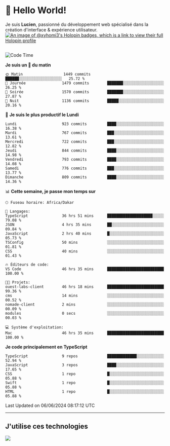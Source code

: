 # 👋 Hello World!

Je suis **Lucien**, passionné du développement web spécialisé dans la création d'interface & expérience utilisateur.
[![An image of @xyhomi3's Holopin badges, which is a link to view their full Holopin profile](https://holopin.me/xyhomi3)](https://holopin.io/@xyhomi3)

##

<!--START_SECTION:waka-->
![Code Time](http://img.shields.io/badge/Code%20Time-1%2C276%20hrs%207%20mins-blue)

**Je suis un 🐤 du matin** 

```text
🌞 Matin                  1449 commits        ██████░░░░░░░░░░░░░░░░░░░   25.72 % 
🌆 Journée                1479 commits        ███████░░░░░░░░░░░░░░░░░░   26.25 % 
🌃 Soirée                 1570 commits        ███████░░░░░░░░░░░░░░░░░░   27.87 % 
🌙 Nuit                   1136 commits        █████░░░░░░░░░░░░░░░░░░░░   20.16 % 
```
📅 **Je suis le plus productif le Lundi** 

```text
Lundi                    923 commits         ████░░░░░░░░░░░░░░░░░░░░░   16.38 % 
Mardi                    767 commits         ███░░░░░░░░░░░░░░░░░░░░░░   13.61 % 
Mercredi                 722 commits         ███░░░░░░░░░░░░░░░░░░░░░░   12.82 % 
Jeudi                    844 commits         ████░░░░░░░░░░░░░░░░░░░░░   14.98 % 
Vendredi                 793 commits         ████░░░░░░░░░░░░░░░░░░░░░   14.08 % 
Samedi                   776 commits         ███░░░░░░░░░░░░░░░░░░░░░░   13.77 % 
Dimanche                 809 commits         ████░░░░░░░░░░░░░░░░░░░░░   14.36 % 
```


📊 **Cette semaine, je passe mon temps sur** 

```text
🕑︎ Fuseau horaire: Africa/Dakar

💬 Langages: 
TypeScript               36 hrs 51 mins      ████████████████████░░░░░   79.08 % 
JSON                     4 hrs 35 mins       ██░░░░░░░░░░░░░░░░░░░░░░░   09.84 % 
JavaScript               2 hrs 40 mins       █░░░░░░░░░░░░░░░░░░░░░░░░   05.73 % 
TSConfig                 50 mins             ░░░░░░░░░░░░░░░░░░░░░░░░░   01.81 % 
CSS                      40 mins             ░░░░░░░░░░░░░░░░░░░░░░░░░   01.43 % 

🔥 Éditeurs de code: 
VS Code                  46 hrs 35 mins      █████████████████████████   100.00 % 

🐱‍💻 Projets: 
ouest-labs-client        46 hrs 18 mins      █████████████████████████   99.36 % 
cms                      14 mins             ░░░░░░░░░░░░░░░░░░░░░░░░░   00.52 % 
nomade-client            2 mins              ░░░░░░░░░░░░░░░░░░░░░░░░░   00.09 % 
modules                  0 secs              ░░░░░░░░░░░░░░░░░░░░░░░░░   00.03 % 

💻 Système d'exploitation: 
Mac                      46 hrs 35 mins      █████████████████████████   100.00 % 
```

**Je code principalement en TypeScript** 

```text
TypeScript               9 repos             █████████████░░░░░░░░░░░░   52.94 % 
JavaScript               3 repos             ████░░░░░░░░░░░░░░░░░░░░░   17.65 % 
CSS                      1 repo              █░░░░░░░░░░░░░░░░░░░░░░░░   05.88 % 
Swift                    1 repo              █░░░░░░░░░░░░░░░░░░░░░░░░   05.88 % 
HTML                     1 repo              █░░░░░░░░░░░░░░░░░░░░░░░░   05.88 % 
```




 Last Updated on 06/06/2024 08:17:12 UTC
<!--END_SECTION:waka-->
---

## J'utilise ces technologies

<p align="left">
  <a href="https://skillicons.dev">
    <img src="https://skillicons.dev/icons?i=ts,js,md,scss,tailwind,react,docker,express,astro,vite,nextjs,vercel,figma,ableton" />
  </a>
</p>

